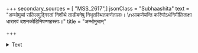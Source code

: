 +++
secondary_sources = [ "MSS_2617",]
jsonClass = "Subhaashita"
text = "अम्भोमुचां सलिलमुद्गिरतां निशीथे ताडीवनेषु निभृतस्थितकर्णतालाः।  \nआकर्णयन्ति करिणोऽर्धनिमीलिताक्षा धारारवं दशनकोटिनिषण्णहस्ताः॥"
title = "अम्भोमुचाम्"

+++

<details><summary>Text</summary>

अम्भोमुचां सलिलमुद्गिरतां निशीथे ताडीवनेषु निभृतस्थितकर्णतालाः।  
आकर्णयन्ति करिणोऽर्धनिमीलिताक्षा धारारवं दशनकोटिनिषण्णहस्ताः॥
</details>
